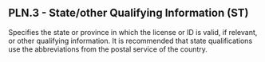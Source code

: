 ## PLN.3 - State/other Qualifying Information (ST)

Specifies the state or province in which the license or ID is valid, if relevant, or other qualifying information. It is recommended that state qualifications use the abbreviations from the postal service of the country.
